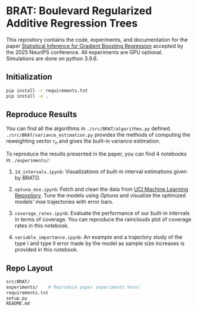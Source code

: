 # BRAT: Boulevard Regularized Additive Regression Trees

This repository contains the code, experiments, and documentation for the paper [Statistical Inference for Gradient Boosting Regression](https://www.arxiv.org/abs/2509.23127) accepted by the 2025 NeurIPS conference. All experiments are GPU optional. Simulations are done on python 3.9.6.

## Initialization

```bash
pip install -r requirements.txt
pip install -e .
```

## Reproduce Results

You can find all the algorithms in `./src/BRAT/algorithms.py` defined. `./src/BRAT/variance_estimation.py` provides the methods of computing the reweighting vector $r_n$ and gives the built-in variance estimation. 

To reproduce the results presented in the paper, you can find 4 notebooks in `./experiments/`:

1. `1d_intervals.ipynb`: Visualizations of built-in interval estimations given by BRATD.

2. `optuna_mse.ipynb`: Fetch and clean the data from [UCI Machine Learning Repository](https://archive.ics.uci.edu/). Tune the models using *Optuna* and visualize the optimized models' mse trajectories with error bars.

3. `coverage_rates.ipynb`: Evaluate the performance of our built-in intervals in terms of coverage. You can reproduce the rainclouds plot of coverage rates in this notebook. 

4. `variable_importance.ipynb`: An example and a trajectory study of the type I and type II error made by the model as sample size increases is provided in this notebook.

## Repo Layout

```bash
src/BRAT/
experiments/    # Reproduce paper experiments here!
requirements.txt
setup.py
README.md
```
